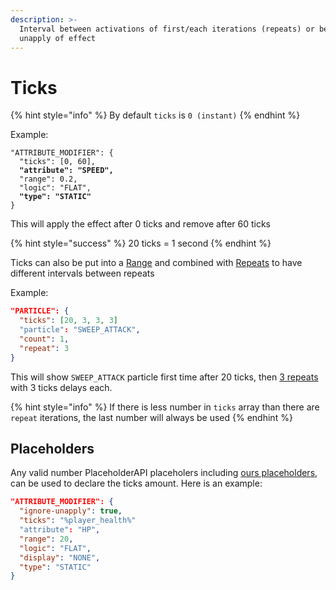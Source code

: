 ```yaml
---
description: >-
  Interval between activations of first/each iterations (repeats) or before
  unapply of effect
---
```


# Ticks

{% hint style="info" %}
By default `ticks` is `0 (instant)`
{% endhint %}

Example:

<pre class="language-json"><code class="lang-json">"ATTRIBUTE_MODIFIER": {
  "ticks": [0, 60],
<strong>  "attribute": "SPEED",
</strong>  "range": 0.2,
  "logic": "FLAT",
<strong>  "type": "STATIC"
</strong>}
</code></pre>

This will apply the effect after 0 ticks and remove after 60 ticks

{% hint style="success" %}
20 ticks = 1 second
{% endhint %}

Ticks can also be put into a [Range](../#range) and combined with [Repeats](ticks.md#repeat) to have different intervals between repeats

Example:

```json
"PARTICLE": {
  "ticks": [20, 3, 3, 3]
  "particle": "SWEEP_ATTACK",
  "count": 1,
  "repeat": 3
}
```

This will show `SWEEP_ATTACK` particle first time after 20 ticks, then [3 repeats](repeat.md) with 3 ticks delays each.

{% hint style="info" %}
If there is less number in `ticks` array than there are `repeat` iterations, the last number will always be used
{% endhint %}

## Placeholders

Any valid number PlaceholderAPI placeholers including [ours placeholders](https://app.gitbook.com/o/y2atbaFomvwTmsuxAKt7/s/8UBjQvIReVfhUCzFe6Gs/), can be used to declare the ticks amount. Here is an example:

```json
"ATTRIBUTE_MODIFIER": {
  "ignore-unapply": true,
  "ticks": "%player_health%"
  "attribute": "HP",
  "range": 20,
  "logic": "FLAT",
  "display": "NONE",
  "type": "STATIC"
}
```
